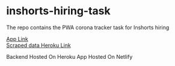 # inshorts-hiring-task
The repo contains the PWA corona tracker task for Inshorts hiring

[App Link](https://adi-corona-tracker.netlify.app/)
<br/>
[Scraped data Heroku Link](https://adi-corona-tracker.herokuapp.com/)

Backend Hosted On Heroku
App Hosted On Netlify
